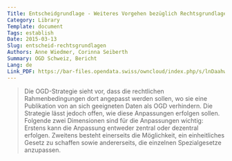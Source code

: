 ```yaml
---
Title: Entscheidgrundlage - Weiteres Vorgehen bezüglich Rechtsgrundlagen für die Publikation von Daten als OGD
Category: Library
Template: document
Tags: establish
Date: 2015-03-13
Slug: entscheid-rechtsgrundlagen
Authors: Anne Wiedmer, Corinna Seiberth
Summary: OGD Schweiz, Bericht
Lang: de
Link_PDF: https://bar-files.opendata.swiss/owncloud/index.php/s/lnDaahw9qOuVUHo
---
```


> Die OGD-Strategie sieht vor, dass die rechtlichen Rahmenbedingungen dort angepasst werden sollen, wo sie eine Publikation von an sich geeigneten Daten als OGD verhindern. Die Strategie lässt jedoch offen, wie diese Anpassungen erfolgen sollen. Folgende zwei Dimensionen sind für die Anpassungen wichtig: Erstens kann die Anpassung entweder zentral oder dezentral erfolgen. Zweitens besteht einerseits die Möglichkeit, ein einheitliches Gesetz zu schaffen sowie andererseits, die einzelnen Spezialgesetze anzupassen.
